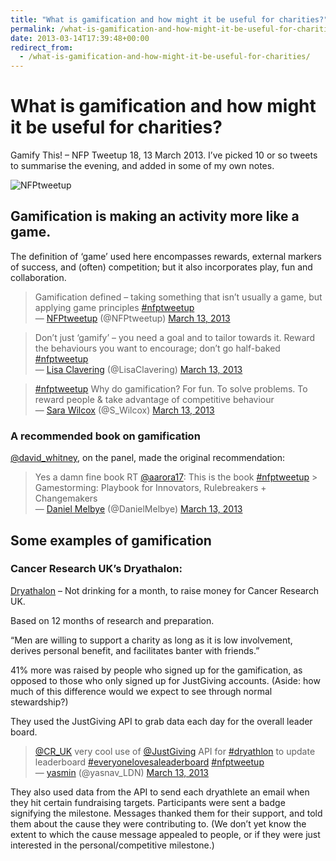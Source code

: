 ```yaml
---
title: "What is gamification and how might it be useful for charities?"
permalink: /what-is-gamification-and-how-might-it-be-useful-for-charities
date: 2013-03-14T17:39:48+00:00
redirect_from:
  - /what-is-gamification-and-how-might-it-be-useful-for-charities/
---
```


# What is gamification and how might it be useful for charities?

Gamify This! – NFP Tweetup 18, 13 March 2013. I’ve picked 10 or so tweets to summarise the evening, and added in some of my own notes.

![NFPtweetup](What%20is%20gamification%20and%20how%20might%20it%20be%20useful%20for%20charities%20%E2%80%93%20Martin%20Lugton_files/nfptweetuplogo_normal.jpg)

## Gamification is making an activity more like a game.

The definition of ‘game’ used here encompasses rewards, external markers of success, and (often) competition; but it also incorporates play, fun and collaboration.

> Gamification defined – taking something that isn’t usually a game, but applying game principles [#nfptweetup](http://twitter.com/search?q=%23nfptweetup)  
> — [NFPtweetup](http://twitter.com/NFPtweetup) (@NFPtweetup) [March 13, 2013](http://twitter.com/NFPtweetup/status/311914117818626048)

> Don’t just ‘gamify’ – you need a goal and to tailor towards it. Reward the behaviours you want to encourage; don’t go half-baked [#nfptweetup](http://twitter.com/search?q=%23nfptweetup)  
> — [Lisa Clavering](http://twitter.com/LisaClavering) (@LisaClavering) [March 13, 2013](http://twitter.com/LisaClavering/status/311908363699122177)

> [#nfptweetup](http://twitter.com/search?q=%23nfptweetup) Why do gamification? For fun. To solve problems. To reward people & take advantage of competitive behaviour  
> — [Sara Wilcox](http://twitter.com/S_Wilcox) (@S_Wilcox) [March 13, 2013](http://twitter.com/S_Wilcox/status/311910048983040000)

### A recommended book on gamification

[@david_whitney](http://twitter.com/david_whitney), on the panel, made the original recommendation:

> Yes a damn fine book RT [@aarora17](http://twitter.com/aarora17): This is the book [#nfptweetup](http://twitter.com/search?q=%23nfptweetup) > Gamestorming: Playbook for Innovators, Rulebreakers + Changemakers  
> — [Daniel Melbye](http://twitter.com/DanielMelbye) (@DanielMelbye) [March 13, 2013](http://twitter.com/DanielMelbye/status/311915556410376192)

## Some examples of gamification

### Cancer Research UK’s Dryathalon:

[Dryathalon](http://www.dryathlon.org.uk/) – Not drinking for a month, to raise money for Cancer Research UK.

Based on 12 months of research and preparation.

“Men are willing to support a charity as long as it is low involvement, derives personal benefit, and facilitates banter with friends.”

41% more was raised by people who signed up for the gamification, as opposed to those who only signed up for JustGiving accounts. (Aside: how much of this difference would we expect to see through normal stewardship?)

They used the JustGiving API to grab data each day for the overall leader board.

> [@CR_UK](http://twitter.com/CR_UK) very cool use of [@JustGiving](http://twitter.com/JustGiving) API for [#dryathlon](http://twitter.com/search?q=%23dryathlon) to update leaderboard [#everyonelovesaleaderboard](http://twitter.com/search?q=%23everyonelovesaleaderboard) [#nfptweetup](http://twitter.com/search?q=%23nfptweetup)  
> — [yasmin](http://twitter.com/yasnav_LDN) (@yasnav_LDN) [March 13, 2013](http://twitter.com/yasnav_LDN/status/311922866444726274)

They also used data from the API to send each dryathlete an email when they hit certain fundraising targets. Participants were sent a badge signifying the milestone. Messages thanked them for their support, and told them about the cause they were contributing to. (We don’t yet know the extent to which the cause message appealed to people, or if they were just interested in the personal/competitive milestone.)